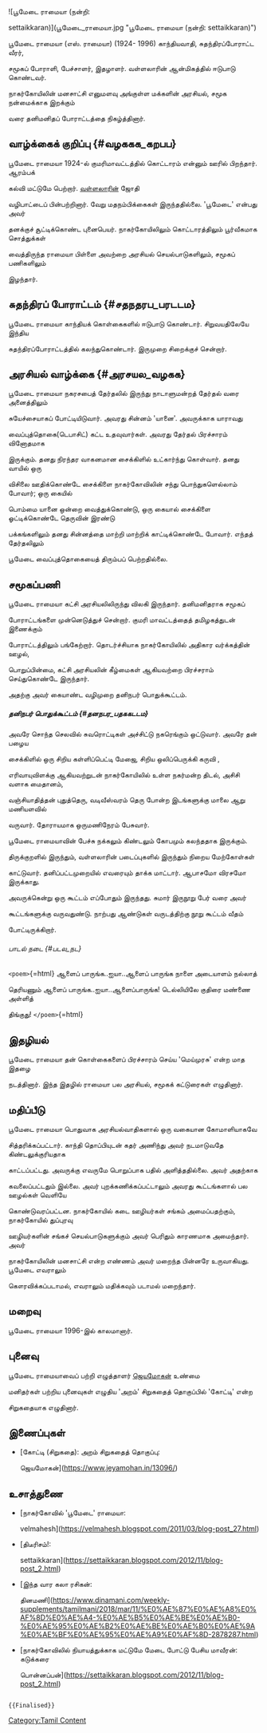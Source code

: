 ![பூமேடை ராமையா (நன்றி:
settaikkaran)](பூமேடை_ராமையா.jpg "பூமேடை ராமையா (நன்றி: settaikkaran)")
பூமேடை ராமையா (எஸ். ராமையா) (1924- 1996) காந்தியவாதி, சுதந்திரப்போராட்ட வீரர்,
சமூகப் போராளி, பேச்சாளர், இதழாளர். வள்ளலாரின் ஆன்மிகத்தில் ஈடுபாடு கொண்டவர்.
நாகர்கோயிலின் மனசாட்சி எனுமளவு அங்குள்ள மக்களின் அரசியல், சமூக நன்மைக்காக இறக்கும்
வரை தனிமனிதப் போராட்டத்தை நிகழ்த்தினார்.

## வாழ்க்கைக் குறிப்பு {#வழககக_கறபப}

பூமேடை ராமையா 1924-ல் குமரிமாவட்டத்தில் கொட்டாரம் என்னும் ஊரில் பிறந்தார். ஆரம்பக்
கல்வி மட்டுமே பெற்றார். [வள்ளலாரின்](இராமலிங்க_வள்ளலார் "wikilink") ஜோதி
வழிபாட்டைப் பின்பற்றினார். வேறு மதநம்பிக்கைகள் இருந்ததில்லை. \'பூமேடை\' என்பது அவர்
தனக்குச் சூட்டிக்கொண்ட புனைபெயர். நாகர்கோயிலிலும் கொட்டாரத்திலும் பூர்வீகமாக சொத்துக்கள்
வைத்திருந்த ராமையா பிள்ளை அவற்றை அரசியல் செயல்பாடுகளிலும், சமூகப் பணிகளிலும்
இழந்தார்.

## சுதந்திரப் போராட்டம் {#சதநதரப_பரடடம}

பூமேடை ராமையா காந்தியக் கொள்கைகளில் ஈடுபாடு கொண்டார். சிறுவயதிலேயே இந்திய
சுதந்திரப்போராட்டத்தில் கலந்துகொண்டார். இருமுறை சிறைக்குச் சென்றார்.

## அரசியல் வாழ்க்கை {#அரசயல_வழகக}

பூமேடை ராமையா நகரசபைத் தேர்தலில் இருந்து நாடாளுமன்றத் தேர்தல் வரை அனைத்திலும்
சுயேச்சையாகப் போட்டியிடுவார். அவரது சின்னம் 'யானை'. அவருக்காக யாராவது
வைப்புத்தொகை(டெபாசிட்) கட்ட உதவுவார்கள். அவரது தேர்தல் பிரச்சாரம் வினோதமாக
இருக்கும். தனது நிரந்தர வாகனமான சைக்கிளில் உட்கார்ந்து கொள்வார். தனது வாயில் ஒரு
விசிலை ஊதிக்கொண்டே சைக்கிளை நாகர்கோவிலின் சந்து பொந்துகளெல்லாம் போவார்; ஒரு கையில்
பொம்மை யானை ஒன்றை வைத்துக்கொண்டு, ஒரு கையால் சைக்கிளை ஓட்டிக்கொண்டே தெருவின் இரண்டு
பக்கங்களிலும் தனது சின்னத்தை மாற்றி மாற்றிக் காட்டிக்கொண்டே போவார். எந்தத் தேர்தலிலும்
பூமேடை வைப்புத்தொகையைத் திரும்பப் பெற்றதில்லை.

## சமூகப்பணி

பூமேடை ராமையா கட்சி அரசியலிலிருந்து விலகி இருந்தார். தனிமனிதராக சமூகப்
போராட்டங்களை முன்னெடுத்துச் சென்றார். குமரி மாவட்டத்தைத் தமிழகத்துடன் இணைக்கும்
போராட்டத்திலும் பங்கேற்றார். தொடர்ச்சியாக நாகர்கோயிலில் அதிகார வர்க்கத்தின் ஊழல்,
பொறுப்பின்மை, கட்சி அரசியலின் கீழ்மைகள் ஆகியவற்றை பிரச்சராம் செய்துகொண்டே இருந்தார்.
அதற்கு அவர் கையாண்ட வழிமுறை தனிநபர் பொதுக்கூட்டம்.

##### தனிநபர் பொதுக்கூட்டம் {#தனநபர_பதககடடம}

அவரே சொந்த செலவில் சுவரொட்டிகள் அச்சிட்டு நகரெங்கும் ஒட்டுவார். அவரே தன் பழைய
சைக்கிளில் ஒரு சிறிய கள்ளிப்பெட்டி மேஜை, சிறிய ஒலிப்பெருக்கி கருவி ,
எரிவாயுவிளக்கு ஆகியவற்றுடன் நாகர்கோயிலில் உள்ள நகர்மன்ற திடல், அசிசி வளாக மைதானம்,
வஞ்சியாதித்தன் புதுத்தெரு, வடிவீஸ்வரம் தெரு போன்ற இடங்களுக்கு மாலை ஆறு மணியளவில்
வருவார். தோராயமாக ஒருமணிநேரம் பேசுவார்.

பூமேடை ராமையாவின் பேச்சு நக்கலும் கிண்டலும் கோபமும் கலந்ததாக இருக்கும்.
திருக்குறளில் இருந்தும், வள்ளலாரின் படைப்புகளில் இருந்தும் நிறைய மேற்கோள்கள்
காட்டுவார். தனிப்பட்டமுறையில் எவரையும் தாக்க மாட்டார். ஆபாசமோ விரசமோ இருக்காது.
அவருக்கென்று ஒரு கூட்டம் எப்போதும் இருந்தது. சுமார் இருநூறு பேர் வரை அவர்
கூட்டங்களுக்கு வருவதுண்டு. நாற்பது ஆண்டுகள் வருடத்திற்கு நூறு கூட்டம் வீதம்
போட்டிருக்கிறார்.

###### பாடல் நடை {#படல_நட}

`<poem>`{=html} ஆளைப் பாருங்க..ஐயா..ஆளைப் பாருங்க நாளை அடையாளம் நல்லாத்
தெரியணும் ஆளைப் பாருங்க..ஐயா..ஆளைப்பாருங்க! டெல்லியிலே குதிரை மண்ணை அள்ளித்
திங்குது! `</poem>`{=html}

## இதழியல்

பூமேடை ராமையா தன் கொள்கைகளைப் பிரச்சாரம் செய்ய 'மெய்முரசு' என்ற மாத இதழை
நடத்தினார். இந்த இதழில் ராமையா பல அரசியல், சமூகக் கட்டுரைகள் எழுதினார்.

## மதிப்பீடு

பூமேடை ராமையா பொதுவாக அரசியல்வாதிகளால் ஒரு வகையான கோமாளியாகவே
சித்தரிக்கப்பட்டார். காந்தி தொப்பியுடன் கதர் அணிந்து அவர் நடமாடுவதே கிண்டலுக்குரியதாக
காட்டப்பட்டது. அவருக்கு எவருமே பொறுப்பாக பதில் அளித்ததில்லை. அவர் அதற்காக
கவலைப்பட்டதும் இல்லை. அவர் புறக்கணிக்கப்பட்டாலும் அவரது கூட்டங்களால் பல ஊழல்கள் வெளியே
கொண்டுவரப்பட்டன. நாகர்கோயில் கடை ஊழியர்கள் சங்கம் அமைப்பதற்கும், நாகர்கோயில் துப்புரவு
ஊழியர்களின் சங்கச் செயல்பாடுகளுக்கும் அவர் பெரிதும் காரணமாக அமைந்தார். அவர்
நாகர்கோயிலின் மனசாட்சி என்ற எண்ணம் அவர் மறைந்த பின்னரே உருவாகியது. பூமேடை எவராலும்
கௌரவிக்கப்படாமல், எவராலும் மதிக்கவும் படாமல் மறைந்தார்.

## மறைவு

பூமேடை ராமையா 1996-இல் காலமானார்.

## புனைவு

பூமேடை ராமையாவைப் பற்றி எழுத்தாளர் [ஜெயமோகன்](ஜெயமோகன் "wikilink") உண்மை
மனிதர்கள் பற்றிய புனைவுகள் எழுதிய \'அறம்\' சிறுகதைத் தொகுப்பில் \'கோட்டி\' என்ற
சிறுகதையாக எழுதினார்.

## இணைப்புகள்

-   [கோட்டி (சிறுகதை): அறம் சிறுகதைத் தொகுப்பு:
    ஜெயமோகன்](https://www.jeyamohan.in/13096/)

## உசாத்துணை

-   [நாகர்கோவில் 'பூமேடை' ராமையா:
    velmahesh](https://velmahesh.blogspot.com/2011/03/blog-post_27.html)
-   [திடீரிசம்!:
    settaikkaran](https://settaikkaran.blogspot.com/2012/11/blog-post_2.html)
-   [இந்த வார கலா ரசிகன்:
    தினமணி](https://www.dinamani.com/weekly-supplements/tamilmani/2018/mar/11/%E0%AE%87%E0%AE%A8%E0%AF%8D%E0%AE%A4-%E0%AE%B5%E0%AE%BE%E0%AE%B0-%E0%AE%95%E0%AE%B2%E0%AE%BE%E0%AE%B0%E0%AE%9A%E0%AE%BF%E0%AE%95%E0%AE%A9%E0%AF%8D-2878287.html)
-   [நாகர்கோவிலில் நியாயத்துக்காக மட்டுமே மேடை போட்டு பேசிய மாவீரன்: கடுக்கரை
    பொன்னப்பன்](https://settaikkaran.blogspot.com/2012/11/blog-post_2.html)

```{=mediawiki}
{{Finalised}}
```
[Category:Tamil Content](Category:Tamil_Content "wikilink")
